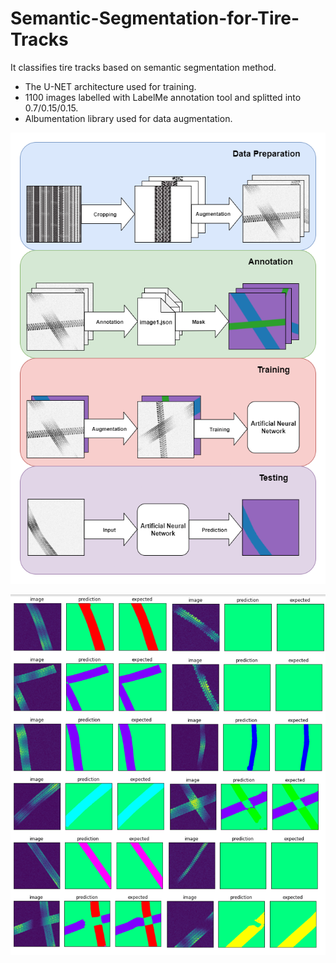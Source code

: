 # Semantic-Segmentation-for-Tire-Tracks
It classifies tire tracks based on semantic segmentation method.

* The U-NET architecture used for training.
* 1100 images labelled with LabelMe annotation tool and splitted into 0.7/0.15/0.15.
* Albumentation library used for data augmentation.

![alt text](resources/pipeline.png)


![alt text](resources/results.png)
